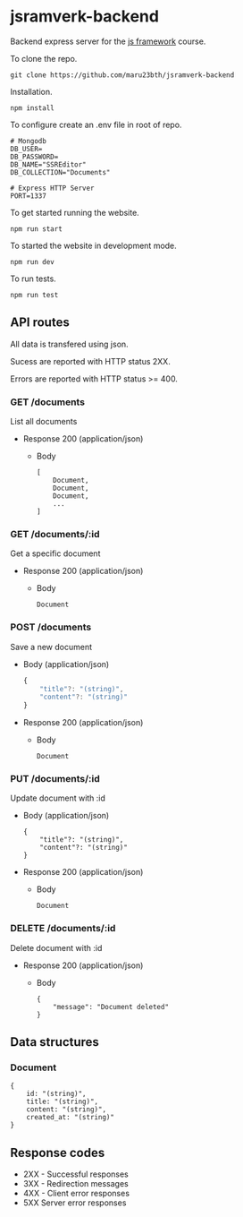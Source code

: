 # jsramverk-backend

Backend express server for the [js framework](https://jsramverk.se/) course.


To clone the repo.

```
git clone https://github.com/maru23bth/jsramverk-backend
```

Installation.
```
npm install
```

To configure create an .env file in root of repo.
```
# Mongodb
DB_USER=
DB_PASSWORD=
DB_NAME="SSREditor"
DB_COLLECTION="Documents"

# Express HTTP Server
PORT=1337
```


To get started running the website.
```
npm run start
```

To started the website in development mode.
```
npm run dev
```

To run tests.
```
npm run test
```


## API routes

All data is transfered using json.

Sucess are reported with HTTP status 2XX.

Errors are reported with HTTP status >= 400.

### GET /documents
List all documents

+ Response 200 (application/json)

    + Body

        ```
        [
            Document,
            Document,
            Document,
            ...
        ]
        ```

### GET /documents/:id
Get a specific document

+ Response 200 (application/json)

    + Body

        ```
        Document
        ```


### POST /documents
Save a new document

+ Body (application/json)

    ```ts
    {
        "title"?: "(string)",
        "content"?: "(string)"
    }
    ```

+ Response 200 (application/json)

    + Body

        ```
        Document
        ```

### PUT /documents/:id
Update document with :id

+ Body (application/json)

    ```
    {
        "title"?: "(string)",
        "content"?: "(string)"
    }
    ```

+ Response 200 (application/json)

    + Body

        ```
        Document
        ```

### DELETE /documents/:id
Delete document with :id

+ Response 200 (application/json)

    + Body

        ```
        {
            "message": "Document deleted"
        }
        ```

## Data structures

### Document

```
{
    id: "(string)",
    title: "(string)",
    content: "(string)",
    created_at: "(string)"
}
```


## Response codes
- 2XX - Successful responses
- 3XX - Redirection messages
- 4XX - Client error responses
- 5XX Server error responses